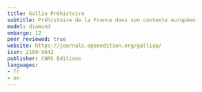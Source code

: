 ```yaml
---
title: Gallia Préhistoire
subtitle: Préhistoire de la France dans son contexte européen
model: diamond
embargo: 12
peer_reviewed: true
website: https://journals.openedition.org/galliap/
issn: 2109-9642
publisher: CNRS Editions
languages:
- fr
- en
---
```


